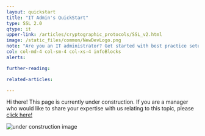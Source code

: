 ```yaml
---
layout: quickstart
title: "IT Admin's QuickStart"
type: SSL 2.0
qtype: it
upper-link: /articles/cryptographic_protocols/SSL_v2.html
image: /static_files/common/NewDevLogo.png
note: "Are you an IT administrator? Get started with best practice setup details above."
col: col-md-4 col-sm-4 col-xs-4 infoBlocks
alerts:

further-reading:

related-articles:

---
```


Hi there! This page is currently under construction. If you are a manager who would like to share your expertise with us relating to this topic, please <a href="CONTRIBUTING-template.md">click here!</a>

<img src="/static_files/common/under_construction.jpg" alt="under construction image">
